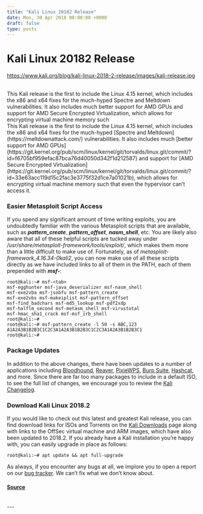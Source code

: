 ```yaml
---
title: "Kali Linux 20182 Release"
date: Mon, 30 Apr 2018 00:00:00 +0000
draft: false
type: posts
---
```

# Kali Linux 20182 Release
https://www.kali.org/blog/kali-linux-2018-2-release/images/kali-release.jpg
<br/>

<br/>
This Kali release is the first to include the Linux 4.15 kernel, which includes the x86 and x64 fixes for the much-hyped Spectre and Meltdown vulnerabilities. It also includes much better support for AMD GPUs and support for AMD Secure Encrypted Virtualization, which allows for encrypting virtual machine memory such
<br/>
This Kali release is the first to include the Linux 4.15 kernel, which includes the x86 and x64 fixes for the much-hyped [Spectre and Meltdown](https://meltdownattack.com/) vulnerabilities. It also includes much [better support for AMD GPUs](https://git.kernel.org/pub/scm/linux/kernel/git/torvalds/linux.git/commit/?id=f6705bf959efac87bca76d40050d342f1d212587) and support for [AMD Secure Encrypted Virtualization](https://git.kernel.org/pub/scm/linux/kernel/git/torvalds/linux.git/commit/?id=33e63acc119d15c2fac3e3775f32d1ce7a01021b), which allows for encrypting virtual machine memory such that even the hypervisor can’t access it.

### Easier Metasploit Script Access

If you spend any significant amount of time writing exploits, you are undoubtedly familiar with the various Metasploit scripts that are available, such as **_pattern\_create_**, **_pattern\_offset_**, **_nasm\_shell_**, etc. You are likely also aware that all of these helpful scripts are tucked away under _/usr/share/metasploit-framework/tools/exploit/_, which makes them more than a little difficult to make use of. Fortunately, as of _metasploit-framework\_4.16.34-0kali2_, you can now make use of all these scripts directly as we have included links to all of them in the PATH, each of them prepended with **_msf-_**:

```console
root@kali:~# msf-<tab>
msf-egghunter msf-java_deserializer msf-nasm_shell
msf-exe2vba msf-jsobfu msf-pattern_create
msf-exe2vbs msf-makeiplist msf-pattern_offset
msf-find_badchars msf-md5_lookup msf-pdf2xdp
msf-halflm_second msf-metasm_shell msf-virustotal
msf-hmac_sha1_crack msf-msf_irb_shell
root@kali:~#
root@kali:~# msf-pattern_create -l 50 -s ABC,123
A1A2A3B1B2B3C1C2C3A1A2A3B1B2B3C1C2C3A1A2A3B1B2B3C1
root@kali:~#
```

### Package Updates

In addition to the above changes, there have been updates to a number of applications including [Bloodhound](https://pkg.kali.org/pkg/bloodhound), [Reaver](https://www.kali.org/tools/reaver/), [PixieWPS](https://www.kali.org/tools/pixiewps/), [Burp Suite](https://www.kali.org/tools/burpsuite/), [Hashcat](https://www.kali.org/tools/hashcat/), and more. Since there are far too many packages to include in a default ISO, to see the full list of changes, we encourage you to review the [Kali Changelog](https://bugs.kali.org/changelog_page.php).

### Download Kali Linux 2018.2

If you would like to check out this latest and greatest Kali release, you can find download links for ISOs and Torrents on the [Kali Downloads](https://www.kali.org/get-kali/) page along with links to the OffSec virtual machine and ARM images, which have also been updated to 2018.2. If you already have a Kali installation you’re happy with, you can easily upgrade in place as follows:

```console
root@kali:~# apt update && apt full-upgrade
```

As always, if you encounter any bugs at all, we implore you to open a report on our [bug tracker](https://bugs.kali.org/main_page.php). We can’t fix what we don’t know about.

#### [Source](https://www.kali.org/blog/kali-linux-2018-2-release/)

<br/>
---
